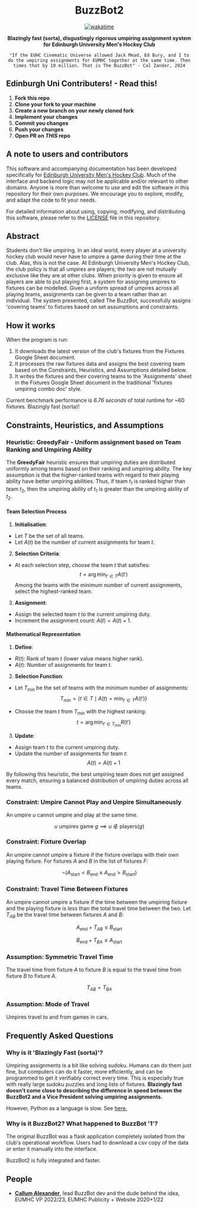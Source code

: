 <div align="center">

# BuzzBot2

[![wakatime](https://wakatime.com/badge/user/eb310a2d-fc37-4859-8755-b6b88930af57/project/dc511bea-de3a-4782-bdcf-3cb505e46b01.svg)](https://wakatime.com/badge/user/eb310a2d-fc37-4859-8755-b6b88930af57/project/dc511bea-de3a-4782-bdcf-3cb505e46b01)

<p><b>Blazingly fast (sorta), disgustingly rigorous umpiring assignment system for Edinburgh University Men's Hockey Club</b></p>

`"If the EUHC Cinematic Universe allowed Jack Mead, Ed Bury, and I to do the umpiring assignments for EUMHC together at the same time. Then times that by 10 million. That is The BuzzBot" - Cal Zander, 2024`

</div>

## Edinburgh Uni Contributers! - Read this!

1. **Fork this repo**
2. **Clone your fork to your machine**
3. **Create a new branch on your newly cloned fork**
4. **Implement your changes**
5. **Commit you changes**
6. **Push your changes**
7. **Open PR on _THIS_ repo**

## A note to users and contributors

This software and accompanying documentation has been developed specifically
for [Edinburgh University Men's Hockey Club](https://www.euhc.co.uk). Much of
the interface and backend logic may not be applicable and/or relevant to other
domains. Anyone is more than welcome to use and edit the software in this
repository for their own purposes. We encourage you to explore, modify, and
adapt the code to fit your needs.

For detailed information about using, copying, modifying, and distributing this
software, please refer to the [LICENSE](./LICENSE) file in this repository.

## Abstract

Students don't like umpiring. In an ideal world, every player at a university
hockey club would never have to umpire a game during their time at the club.
Alas, this is not the case. At Edinburgh University Men's Hockey Club, the club
policy is that all umpires are players; the two are not mutually exclusive like
they are at other clubs. When priority is given to ensure all players are able
to put playing first, a system for assigning umpires to fixtures can be
modelled. Given a uniform spread of umpires across all playing teams,
assignments can be given to a team rather than an individual. The system
presented, called The BuzzBot, successfully assigns 'covering teams' to
fixtures based on set assumptions and constraints.

## How it works

When the program is run:
1. It downloads the latest version of the club's fixtures from the Fixtures Google Sheet document.
2. It processes the raw fixtures data and assigns the best covering team based on the Constraints, Heuristics, and Assumptions detailed below.
3. It writes the fixtures and their covering teams to the 'Assignments' sheet in the Fixtures Google Sheet document in the traditional 'fixtures umpiring
combo doc' style.

Current benchmark performance is *6.76 seconds* of total runtime for ~60 fixtures. Blazingly fast (sorta)!

## Constraints, Heuristics, and Assumptions

### Heuristic: **GreedyFair** - Uniform assignment based on Team Ranking and Umpiring Ability

The **GreedyFair** heuristic ensures that umpiring duties are distributed uniformly among teams based on their ranking and umpiring ability. The key assumption is that the higher-ranked teams with regard to their playing ability have better umpiring abilities. Thus, if team $t_1$ is ranked higher than team $t_2$, then the umpiring ability of $t_1$ is greater than the umpiring ability of $t_2$.

#### Team Selection Process

1. **Initialisation**:
  - Let $T$ be the set of all teams.
  - Let $A(t)$ be the number of current assignments for team $t$.

2. **Selection Criteria**:
  - At each selection step, choose the team $t$ that satisfies:
   $$t = \arg\min_{t' \in T} A(t')$$
    Among the teams with the minimum number of current assignments, select the highest-ranked team.

3. **Assignment**:
  - Assign the selected team $t$ to the current umpiring duty.
  - Increment the assignment count: $A(t) = A(t) + 1$.

#### Mathematical Representation

1. **Define**:
  - $R(t)$: Rank of team $t$ (lower value means higher rank).
  - $A(t)$: Number of assignments for team $t$.

2. **Selection Function**:
  - Let $T_{\min}$ be the set of teams with the minimum number of assignments:
   $$T_{\min} = \{ t \in T \mid A(t) = \min_{t' \in T} A(t') \}$$

  - Choose the team $t$ from $T_{\min}$ with the highest ranking:
   $$t = \arg\min_{t' \in T_{\min}} R(t')$$

3. **Update**:
  - Assign team $t$ to the current umpiring duty.
  - Update the number of assignments for team $t$:
   $$A(t) = A(t) + 1$$

By following this heuristic, the best umpiring team does not get assigned every match, ensuring a balanced distribution of umpiring duties across all teams.

### Constraint: Umpire Cannot Play and Umpire Simultaneously
An umpire $u$ cannot umpire and play at the same time.

$$
u \text{ umpires game } g \implies u \notin \text{players}(g)
$$

### Constraint: Fixture Overlap
An umpire cannot umpire a fixture if the fixture overlaps with their own playing fixture. For fixtures $A$ and $B$ in the list of fixtures $F$:

$$
\neg (A_{\text{start}} < B_{\text{end}} \land A_{\text{end}} > B_{\text{start}})
$$

### Constraint: Travel Time Between Fixtures
An umpire cannot umpire a fixture if the time between the umpiring fixture and the playing fixture is less than the total travel time between the two. Let $T_{AB}$ be the travel time between fixtures $A$ and $B$:

$$
A_{\text{end}} + T_{AB} \leq B_{\text{start}}
$$

$$
B_{\text{end}} + T_{BA} \leq A_{\text{start}}
$$

### Assumption: Symmetric Travel Time
The travel time from fixture $A$ to fixture $B$ is equal to the travel time from fixture $B$ to fixture $A$.

$$
T_{AB} = T_{BA}
$$

### Assumption: Mode of Travel
Umpires travel to and from games in cars.

## Frequently Asked Questions

### Why is it 'Blazingly Fast (sorta)'? 

Umpiring assignments is a bit like solving sudoku. Humans can do them just fine, but computers can do it faster, more efficiently, and can be programmed to get it verifiably correct every time. This is especially true with really large sudoku puzzles and long lists of fixtures. **Blazingly fast doesn't come close to describing the difference in speed between the BuzzBot2 and a Vice President solving umpiring assignments.**

However, Python as a language is slow. See [here.](https://medium.com/thedeephub/but-why-python-is-so-slow-da1a4fb9be92)
### Why is it BuzzBot2? What happened to BuzzBot '1'? 

The original BuzzBot was a flask application completely isolated from the club's operational workflow. Users had to download a csv copy of the data or enter it manually into the interface.

BuzzBot2 is fully integrated and faster.

## People 
- [**Callum Alexander**](https://github.com/CallumAlexander), lead BuzzBot dev and the dude behind the idea, EUMHC VP 2022/23, EUMHC Publicity + Website 2020+1/22
